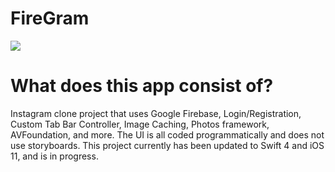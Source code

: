 # FireGram
![](https://media.giphy.com/media/xT9Igo8PdpLcQmMMKY/giphy.gif)

# What does this app consist of?
Instagram clone project that uses Google Firebase, Login/Registration, Custom Tab Bar Controller, Image Caching, Photos framework, AVFoundation, and more. The UI is all coded programmatically and does not use storyboards. This project currently has been updated to Swift 4 and iOS 11, and is in progress.
